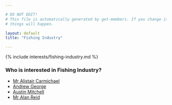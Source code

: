 ```yaml
---

# DO NOT EDIT!
# This file is automatically generated by get-members. If you change it, bad
# things will happen.

layout: default
title: "Fishing Industry"

---
```


{% include interests/fishing-industry.md %}

### Who is interested in Fishing Industry?


* [Mr Alistair Carmichael](members/mr-alistair-carmichael.html)
* [Andrew George](members/andrew-george.html)
* [Austin Mitchell](members/austin-mitchell.html)
* [Mr Alan Reid](members/mr-alan-reid.html)
